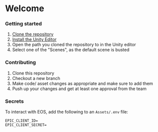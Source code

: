 # Welcome

### Getting started

1. [Clone the repository](https://docs.github.com/en/repositories/creating-and-managing-repositories/cloning-a-repository)
1. [Install the Unity Editor](https://learn.unity.com/tutorial/install-the-unity-hub-and-editor)
1. Open the path you cloned the repository to in the Unity editor
1. Select one of the "Scenes", as the default scene is busted

### Contributing

1. Clone this repository
1. Checkout a new branch
1. Make code/ asset changes as appropriate and make sure to add them
1. Push up your changes and get at least
one approval from the team

### Secrets

To interact with EOS, add the following to an `Assets/.env` file:
```
EPIC_CLIENT_ID=
EPIC_CLIENT_SECRET=
```
